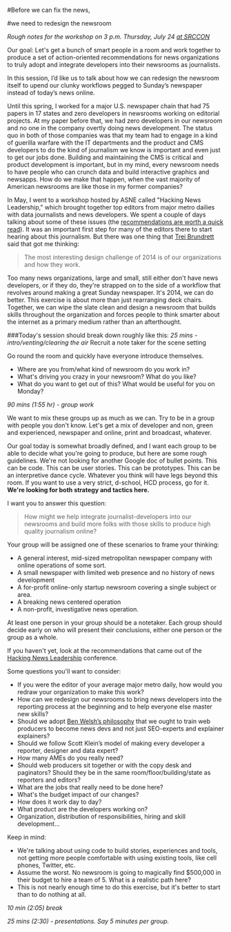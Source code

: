 #Before we can fix the news,

#we need to redesign the newsroom

*Rough notes for the workshop on 3 p.m. Thursday, July 24 [at SRCCON](http://schedule.srccon.org/#_session-11)*

Our goal: Let's get a bunch of smart people in a room and work together to produce a set of action-oriented recommendations for news organizations to truly adopt and integrate developers into their newsrooms as journalists.

In this session, I’d like us to talk about how we can redesign the newsroom itself to upend our clunky workflows pegged to Sunday’s newspaper instead of today’s news online. 

Until this spring, I worked for a major U.S. newspaper chain that had 75 papers in 17 states and zero developers in newsrooms working on editorial projects. At my paper before that, we had zero developers in our newsroom and no one in the company overtly doing news development. The status quo in both of those companies was that my team had to engage in a kind of guerilla warfare with the IT departments and the product and CMS developers to do the kind of journalism we know is important and even just to get our jobs done. Building and maintaining the CMS is critical and product development is important, but in my mind, every newsroom needs to have people who can crunch data and build interactive graphics and newsapps. How do we make that happen, when the vast majority of American newsrooms are like those in my former companies?

In May, I went to a workshop hosted by ASNE called "Hacking News Leadership," which brought together top editors from major metro dailies with data journalists and news developers. We spent a couple of days talking about some of these issues (the [recommendations are worth a quick read](http://bit.ly/1A7p0r8)). It was an important first step for many of the editors there to start hearing about this journalism. But there was one thing that [Trei Brundrett](https://twitter.com/ultracasual/status/462658533524123649) said that got me thinking:

> The most interesting design challenge of 2014 is of our organizations and how they work.

Too many news organizations, large and small, still either don't have news developers, or if they do, they're strapped on to the side of a workflow that revolves around making a great Sunday newspaper. It's 2014, we can do better. This exercise is about more than just rearranging deck chairs. Together, we can wipe the slate clean and design a newsroom that builds skills throughout the organization and forces people to think smarter about the internet as a primary medium rather than an afterthought.

###Today's session should break down roughly like this:
*25 mins - intro/venting/clearing the air*
Recruit a note taker for the scene setting

Go round the room and quickly have everyone introduce themselves. 

- Where are you from/what kind of newsroom do you work in?
- What's driving you crazy in your newsroom? What do you like?
- What do you want to get out of this? What would be useful for you on Monday?

*90 mins (1:55 hr) - group work*

We want to mix these groups up as much as we can. Try to be in a group with people you don't know. Let's get a mix of developer and non, green and experienced, newspaper and online, print and broadcast, whatever. 

Our goal today is somewhat broadly defined, and I want each group to be able to decide what you're going to produce, but here are some rough guidelines. We're not looking for another Google doc of bullet points. This can be code. This can be user stories. This can be prototypes. This can be an interpretive dance cycle. Whatever you think will have legs beyond this room. If you want to use a very strict, d-school, HCD process, go for it. **We're looking for both strategy and tactics here.** 

I want you to answer this question:

>How might we help integrate journalist-developers into our newsrooms and build more folks with those skills to produce high quality journalism online?

Your group will be assigned one of these scenarios to frame your thinking:
- A general interest, mid-sized metropolitan newspaper company with online operations of some sort. 
- A small newspaper with limited web presence and no history of news development
- A for-profit online-only startup newsroom covering a single subject or area.
- A breaking news centered operation
- A non-profit, investigative news operation.

At least one person in your group should be a notetaker. Each group should decide early on who will present their conclusions, either one person or the group as a whole.

If you haven't yet, look at the recommendations that came out of the [Hacking News Leadership](http://bit.ly/1kVq3ke) conference.

Some questions you'll want to consider:
* If you were the editor of your average major metro daily, how would you redraw your organization to make this work?
* How can we redesign our newsrooms to bring news developers into the reporting process at the beginning and to help everyone else master new skills? 
* Should we adopt [Ben Welsh’s philosophy](https://docs.google.com/a/tommeagher.com/presentation/d/1QdiQvVzUf1N7BkDZyo-XFgIQ8xqYWUR0de-BGaCijVQ/edit#slide=id.g17886bedb_010) that we ought to train web producers to become news devs and not just SEO-experts and explainer explainers? 
* Should we follow Scott Klein’s model of making every developer a reporter, designer and data expert?
* How many AMEs do you really need? 
* Should web producers sit together or with the copy desk and paginators? Should they be in the same room/floor/building/state as reporters and editors? 
* What are the jobs that really need to be done here?
* What's the budget impact of our changes?
* How does it work day to day?
* What product are the developers working on?
* Organization, distribution of responsibilities, hiring and skill development...


Keep in mind:
- We're talking about using code to build stories, experiences and tools, not getting more people comfortable with using existing tools, like cell phones, Twitter, etc.
- Assume the worst. No newsroom is going to magically find $500,000 in their budget to hire a team of 5. What is a realistic path here?
- This is not nearly enough time to do this exercise, but it's better to start than to do nothing at all.


*10 min (2:05) break*

*25 mins (2:30) - presentations. Say 5 minutes per group.*